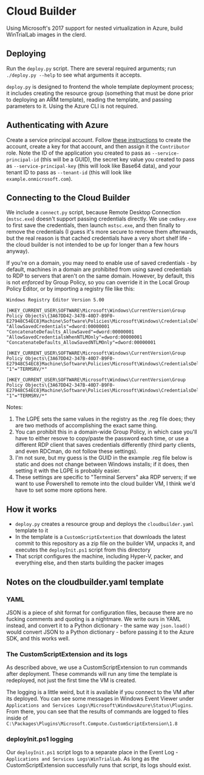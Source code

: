 # Cloud Builder

Using Microsoft's 2017 support for nested virtualization in Azure, build WinTrialLab images in the clerd.

## Deploying

Run the `deploy.py` script. There are several required arguments; run `./deploy.py --help` to see what arguments it accepts.

`deploy.py` is designed to frontend the whole template deployment process; it includes creating the resource group (something that must be done prior to deploying an ARM template), reading the template, and passing parameters to it. Using the Azure CLI is not required.

## Authenticating with Azure

Create a service principal account. Follow [these instructions](https://docs.microsoft.com/en-us/azure/azure-resource-manager/resource-group-create-service-principal-portal) to create the account, create a key for that account, and then assign it the `Contributor` role. Note the ID of the application you created to pass as `--service-principal-id` (this will be a GUID), the secret key value you created to pass as `--service-principal-key` (this will look like Base64 data), and your tenant ID to pass as `--tenant-id` (this will look like `example.onmicrosoft.com`).

## Connecting to the Cloud Builder

We include a `connect.py` script, because Remote Desktop Connection (`mstsc.exe`) doesn't support passing credentials directly. We use `cmdkey.exe` to first save the credentials, then launch `mstsc.exe`, and then finally to remove the credentials (I guess it's more secure to remove them afterwards, but the real reason is that cached credentials have a very short shelf life - the cloud builder is not intended to be up for longer than a few hours anyway).

If you're on a domain, you may need to enable use of saved credentials - by default, machines in a domain are prohibited from using saved credentials to RDP to servers that aren't on the same domain. However, by default, this is not *enforced* by Group Policy, so you can override it in the Local Group Policy Editor, or by importing a registry file like this:

    Windows Registry Editor Version 5.00

    [HKEY_CURRENT_USER\SOFTWARE\Microsoft\Windows\CurrentVersion\Group Policy Objects\{3A67DD42-347B-40D7-B9F0-E27948C54EC8}Machine\Software\Policies\Microsoft\Windows\CredentialsDelegation]
    "AllowSavedCredentials"=dword:00000001
    "ConcatenateDefaults_AllowSaved"=dword:00000001
    "AllowSavedCredentialsWhenNTLMOnly"=dword:00000001
    "ConcatenateDefaults_AllowSavedNTLMOnly"=dword:00000001

    [HKEY_CURRENT_USER\SOFTWARE\Microsoft\Windows\CurrentVersion\Group Policy Objects\{3A67DD42-347B-40D7-B9F0-E27948C54EC8}Machine\Software\Policies\Microsoft\Windows\CredentialsDelegation\AllowSavedCredentials]
    "1"="TERMSRV/*"

    [HKEY_CURRENT_USER\SOFTWARE\Microsoft\Windows\CurrentVersion\Group Policy Objects\{3A67DD42-347B-40D7-B9F0-E27948C54EC8}Machine\Software\Policies\Microsoft\Windows\CredentialsDelegation\AllowSavedCredentialsWhenNTLMOnly]
    "1"="TERMSRV/*"

Notes:

1.  The LGPE sets the same values in the registry as the .reg file does; they are two methods of accomplishing the exact same thing.
2.  You can prohibit this in a domain-wide Group Policy, in which case you'll have to either resove to copy/paste the password each time, or use a different RDP client that saves credentials differently (third party clients, and even RDCman, do not follow these settings).
3.  I'm not sure, but my guess is the GUID in the example .reg file below is static and does not change between Windows installs; if it does, then setting it with the LGPE is probably easier.
4.  These settings are specific to "Terminal Servers" aka RDP servers; if we want to use Powershell to remote into the cloud builder VM, I think we'd have to set some more options here.

## How it works

- `deploy.py` creates a resource group and deploys the `cloudbuilder.yaml` template to it
- In the template is a `CustomScriptExtention` that downloads the latest commit to this repository as a zip file on the builder VM, unpacks it, and executes the `deployInit.ps1` script from this directory
- That script configures the machine, including Hyper-V, packer, and everything else, and then starts building the packer images

## Notes on the cloudbuilder.yaml template

### YAML

JSON is a piece of shit format for configuration files, because there are no fucking comments and quoting is a nightmare. We write ours in YAML instead, and convert it to a Python dictionary - the same way `json.load()` would convert JSON to a Python dictionary - before passing it to the Azure SDK, and this works well.

### The CustomScriptExtension and its logs

As described above, we use a CustomScriptExtension to run commands after deployment. These commands will run any time the template is redeployed, not just the first time the VM is created.

The logging is a little weird, but it is available if you connect to the VM after its deployed. You can see some messages in Windows Event Viewer under `Applications and Services Logs\Microsoft\WindowsAzure\Status\Plugins`. From there, you can see that the results of commands are logged to files inside of `C:\Packages\Plugins\Microsoft.Compute.CustomScriptExtension\1.8`

### deployInit.ps1 logging

Our `deployInit.ps1` script logs to a separate place in the Event Log - `Applications and Services Logs\WinTrialLab`. As long as the CustomScriptExtension successfully runs that script, its logs should exist.
